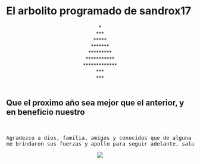 <html>
<head>
<title>El arbolito programado de sandrox17</title>
</head>
<body>

<h1><strong>El arbolito programado de sandrox17</strong></h1>
<div class="arbolito" style="text-align: center;">
<div>*</div>
<div>***</div>
<div>*****</div>
<div>*******</div>
<div>*********</div>
<div>***********</div>
<div>*************</div>
<div>***</div>
<div>***</div>
<br/>
</div>

<h2>Que el proximo año sea mejor que el anterior, y en beneficio nuestro</h2>
</br>

<center>
<p><pre>Agradezco a dios, familia, amigos y conocidos que de alguna y otra manera
me brindaron sus fuerzas y apollo para seguir adelante, <em>salud.</em></pre><p>

<img src="https://img.freepik.com/vector-gratis/saludos-feliz-navidad-plantillas-feliz-ano-nuevo-2020-bellas-ilustraciones-invierno-nevadas_38689-553.jpg?size=626&ext=jpg">


</center>
</body>
</html> 
